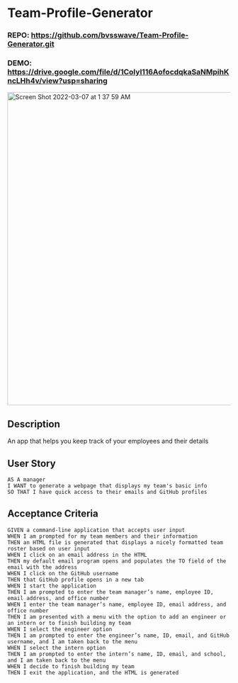 # Team-Profile-Generator

### REPO: https://github.com/bvsswave/Team-Profile-Generator.git
### DEMO: https://drive.google.com/file/d/1CoIyI116AofocdqkaSaNMpihKncLHh4v/view?usp=sharing

<img width="707" alt="Screen Shot 2022-03-07 at 1 37 59 AM" src="https://user-images.githubusercontent.com/89813860/156996739-f9d15a39-da31-4346-a291-b16393bf08c4.png">


## Description
An app that helps you keep track of your employees and their details

## User Story
```
AS A manager
I WANT to generate a webpage that displays my team's basic info
SO THAT I have quick access to their emails and GitHub profiles
```

## Acceptance Criteria
```
GIVEN a command-line application that accepts user input
WHEN I am prompted for my team members and their information
THEN an HTML file is generated that displays a nicely formatted team roster based on user input
WHEN I click on an email address in the HTML
THEN my default email program opens and populates the TO field of the email with the address
WHEN I click on the GitHub username
THEN that GitHub profile opens in a new tab
WHEN I start the application
THEN I am prompted to enter the team manager’s name, employee ID, email address, and office number
WHEN I enter the team manager’s name, employee ID, email address, and office number
THEN I am presented with a menu with the option to add an engineer or an intern or to finish building my team
WHEN I select the engineer option
THEN I am prompted to enter the engineer’s name, ID, email, and GitHub username, and I am taken back to the menu
WHEN I select the intern option
THEN I am prompted to enter the intern’s name, ID, email, and school, and I am taken back to the menu
WHEN I decide to finish building my team
THEN I exit the application, and the HTML is generated



